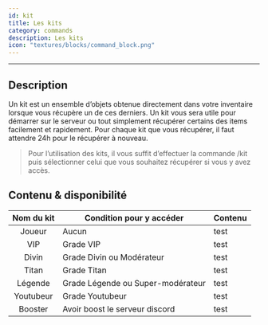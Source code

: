 ```yaml
---
id: kit
title: Les kits
category: commands
description: Les kits 
icon: "textures/blocks/command_block.png"
---
```

___
## Description 

Un kit est un ensemble d’objets obtenue directement dans votre inventaire lorsque vous récupère un de ces derniers. Un kit vous sera utile pour démarrer sur le serveur ou tout simplement récupérer certains des items facilement et rapidement. 
Pour chaque kit que vous récupérer, il faut attendre 24h pour le récupérer à nouveau.

> Pour l’utilisation des kits, il vous suffit d’effectuer la commande /kit puis sélectionner celui que vous souhaitez récupérer si vous y avez accès.

## Contenu & disponibilité 

Nom du kit | Condition pour y accéder | Contenu |
:---: | --- | --- 
Joueur | Aucun | test
VIP | Grade VIP | test
Divin | Grade Divin ou Modérateur | test
Titan | Grade Titan | test
Légende | Grade Légende ou Super-modérateur | test
Youtubeur | Grade Youtubeur | test
Booster | Avoir boost le serveur discord | test
